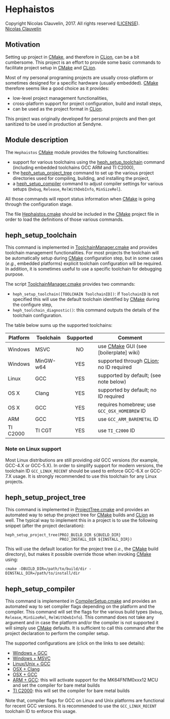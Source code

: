 # Hephaistos #
Copyright Nicolas Clauvelin, 2017. All rights reserved ([LICENSE](LICENSE)).  
[Nicolas Clauvelin](mailto:nclauvelin@sendyne.com)  


## Motivation ##
Setting up project in [CMake], and therefore in [CLion], can be a bit cumbersome. This project is an effort to provide some basic commands to facilitate project setup in [CMake] and [CLion].

Most of my personal programing projects are usually cross-platform or sometimes designed for a specific hardware (usually embedded). [CMake] therefore seems like a good choice as it provides:

* low-level project management functionalities,
* cross-platform support for project configuration, build and install steps,
* can be used as the project format in [CLion].

This project was originally developed for personal projects and then got sanitized to be used in production at Sendyne.


## Module description ##
The `Hephaistos` [CMake] module provides the following functionalities:

* support for various toolchains using the [heph_setup_toolchain] command (including embedded toolchains GCC ARM and TI C2000),
* the [heph_setup_project_tree] command to set up the various project directories used for compiling, building, and installing the project,
* a [heph_setup_compiler] command to adjust compiler settings for various setups (`Debug`, `Release`, `RelWithDebInfo`, `MinSizeRel`).

All those commands will report status information when [CMake] is going through the configuration stage.

The file [Hephaistos.cmake](Hephaistos.cmake) should be included in the [CMake] project file in order to load the definitions of those various commands.


## heph_setup_toolchain ##
This command is implemented in [ToolchainManager.cmake](scripts/ToolchainManager.cmake) and provides toolchain management functionalities. For most projects the toolchain will be automatically setup during [CMake] configuration step, but in some cases (*e.g.*, embedded platforms) explicit toolchain configuration will be required. In addition, it is sometimes useful to use a specific toolchain for debugging purpose.

The script [ToolchainManager.cmake](scripts/ToolchainManager.cmake) provides two commands:

* `heph_setup_toolchain([TOOLCHAIN ToolchainID])`: if `ToolchainID` is not specified this will use the default toolchain identified by [CMake] during the configure step,
* `heph_toolchain_diagnostic()`: this command outputs the details of the toolchain configuration.

The table below sums up the supported toolchains:

| Platform | Toolchain | Supported | Comment                                |
| -------- | --------- | :-: | -------------------------------------------- |
| Windows  | MSVC      | NO  | use [CMake] GUI (see [boilerplate] wiki)     |
| Windows  | MinGW-w64 | YES | supported through [CLion]; no ID required    |
| Linux    | GCC       | YES | supported by default; (see note below)       |
| OS X     | Clang     | YES | supported by default; no ID required         |
| OS X     | GCC       | YES | requires homebrew; use `GCC_OSX_HOMEBREW` ID |
| ARM      | GCC       | YES | use `GCC_ARM_BAREMETAL` ID                   |
| TI C2000 | TI CGT    | YES | use `TI_C2000` ID                            |

### Note on Linux support ###
Most Linux distributions are still providing *old* GCC versions (for example, GCC-4.X or GCC-5.X). In order to simplify support for modern versions, the toolchain ID `GCC_LINUX_RECENT` should be used to enforce GCC-6.X or GCC-7.X usage. It is strongly recommended to use this toolchain for any Linux projects.


## heph_setup_project_tree ##
This command is implemented in [ProjectTree.cmake](scripts/ProjectTree.cmake) and provides an automated way to setup the project tree for [CMake] builds and [CLion] as well. The typical way to implement this in a project is to use the following snippet (after the project declaration):

```
heph_setup_project_tree(PROJ_BUILD_DIR ${BUILD_DIR}
                        PROJ_INSTALL_DIR ${INSTALL_DIR})
```

This will use the default location for the project tree (*i.e.*, the [CMake] build directory), but makes it possible override those when invoking [CMake] using:

```
cmake -DBUILD_DIR=/path/to/build/dir -DINSTALL_DIR=/path/to/install/dir
```


## heph_setup_compiler ##
This command is implemented in [CompilerSetup.cmake](scripts/CompilerSetup.cmake) and provides an automated way to set compiler flags depending on the platform and the compiler. This command will set the flags for the various build types (`Debug`, `Release`, `MinSizeRel`, `RelWithDebInfo`). This command does not take any argument and in case the platform and/or the compiler is not supported it will simply use [CMake] defaults. It is sufficient to call this command after the project declaration to perform the compiler setup.

The supported configurations are (click on the links to see details):

* [Windows + GCC](scripts/compilers_support/Windows_GCC.cmake)
* [Windows + MSVC](scripts/compilers_support/Windows_MSVC.cmake)
* [Linux/Unix + GCC](scripts/compilers_support/LinuxUnix_GCC.cmake)
* [OSX + Clang](scripts/compilers_support/OSX_Clang.cmake)
* [OSX + GCC](scripts/compilers_support/OSX_GCC.cmake)
* [ARM + GCC](scripts/compilers_support/ARM_GCC.cmake): this will activate support for the MK64FN1M0xxx12 MCU and set the compiler for bare metal builds
* [TI C2000](scripts/compilers_support/C2000.cmake): this will set the compiler for bare metal builds

Note that, compiler flags for GCC on Linux and Unix platforms are functional for recent GCC versions. It is recommended to use the `GCC_LINUX_RECENT` toolchain ID to enforce this usage.


[CMake]: https://cmake.org/
[CLion]: https://www.jetbrains.com/clion/
[heph_setup_toolchain]: #heph_setup_toolchain
[heph_setup_project_tree]: #heph_setup_project_tree
[heph_setup_compiler]: #heph_setup_compiler

